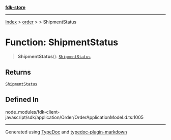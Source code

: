 [**fdk-store**](../../../README.md)
***

[Index](../../../API.md) > [order](../../README.md) > [<internal>](../README.md) > ShipmentStatus

# Function: ShipmentStatus

> **ShipmentStatus**(): [`ShipmentStatus`](../type-aliases/type-alias.ShipmentStatus.md)

## Returns

[`ShipmentStatus`](../type-aliases/type-alias.ShipmentStatus.md)

## Defined In

node\_modules/fdk-client-javascript/sdk/application/Order/OrderApplicationModel.d.ts:1005

***
Generated using [TypeDoc](https://typedoc.org/) and [typedoc-plugin-markdown](https://www.npmjs.com/package/typedoc-plugin-markdown)
